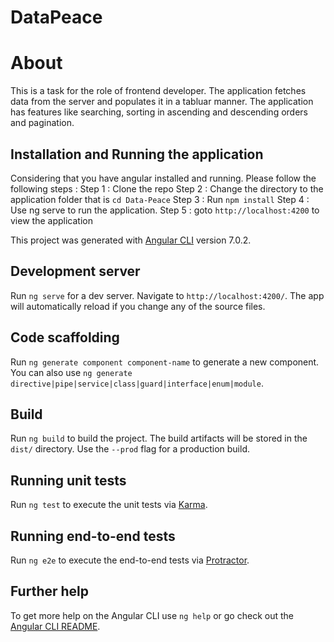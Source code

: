 # DataPeace

# About 
 This is a task for the role of frontend developer. The application fetches data from the server and populates it in a tabluar manner. The application has features like searching, sorting in ascending and descending orders and pagination. 
## Installation and Running the application
Considering that you have angular installed and running. Please follow the following steps :
Step 1 : Clone the repo
Step 2 : Change the directory to the application folder that is `cd Data-Peace`
Step 3 : Run `npm install` 
Step 4 : Use ng serve to run the application. 
Step 5 : goto `http://localhost:4200` to view the application

This project was generated with [Angular CLI](https://github.com/angular/angular-cli) version 7.0.2.

## Development server

Run `ng serve` for a dev server. Navigate to `http://localhost:4200/`. The app will automatically reload if you change any of the source files.

## Code scaffolding

Run `ng generate component component-name` to generate a new component. You can also use `ng generate directive|pipe|service|class|guard|interface|enum|module`.

## Build

Run `ng build` to build the project. The build artifacts will be stored in the `dist/` directory. Use the `--prod` flag for a production build.

## Running unit tests

Run `ng test` to execute the unit tests via [Karma](https://karma-runner.github.io).

## Running end-to-end tests

Run `ng e2e` to execute the end-to-end tests via [Protractor](http://www.protractortest.org/).

## Further help

To get more help on the Angular CLI use `ng help` or go check out the [Angular CLI README](https://github.com/angular/angular-cli/blob/master/README.md).
